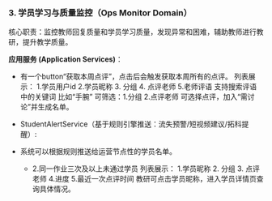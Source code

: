 ### 3. 学员学习与质量监控（Ops Monitor Domain）

核心职责：监控教师回复质量和学员学习质量，发现异常和困难，辅助教师进行教研，提升教学质量。


**应用服务 (Application Services)**：
- 有一个button“获取本周点评”，点击后会触发获取本周所有的点评。
列表展示： 1.学员用户id 2.学员昵称 3. 分组 4. 点评老师 5.老师评语
支持搜索评语中的关键词 比如“手腕”
可筛选：1.分组 2.点评老师 
可选择点评，加入“需讨论”并生成名单。

- StudentAlertService（基于规则引擎推送：流失预警/短视频建议/拓科提醒）: 
- 系统可以根据规则推送给运营节点性的学员名单。
  - 2.同一作业三次及以上未通过学员
列表展示： 1.学员昵称 2. 分组 3. 点评老师 4.进度 5.最近一次点评时间
教研可点击学员昵称，进入学员详情页查询具体情况。

